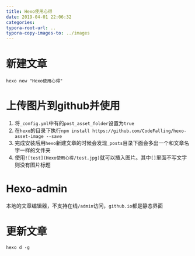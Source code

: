 ```yaml
---
title: Hexo使用心得
date: 2019-04-01 22:06:32
categories:
typora-root-url: ..
typora-copy-images-to: ../images
---
```


# 新建文章
`hexo new "Hexo使用心得"`

# 上传图片到github并使用
1. 将`_config.yml`中有的`post_asset_folder`设置为`true`
1. 在`hexo`的目录下执行`npm install https://github.com/CodeFalling/hexo-asset-image --save`
1. 完成安装后用`hexo`新建文章的时候会发现`_posts`目录下面会多出一个和文章名字一样的文件夹
1. 使用```![test](Hexo使用心得/test.jpg)```就可以插入图片。其中`[]`里面不写文字则没有图片标题

# Hexo-admin
本地的文章编辑器，不支持在线`/admin`访问，`github.io`都是静态界面

# 更新文章
`hexo d -g`
